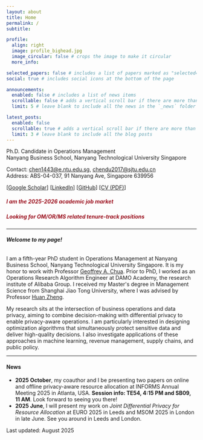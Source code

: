 ```yaml
---
layout: about
title: Home
permalink: /
subtitle:

profile:
  align: right
  image: profile_bighead.jpg
  image_circular: false # crops the image to make it circular
  more_info: 

selected_papers: false # includes a list of papers marked as "selected={true}"
social: true # includes social icons at the bottom of the page

announcements:
  enabled: false # includes a list of news items
  scrollable: false # adds a vertical scroll bar if there are more than 3 news items
  limit: 5 # leave blank to include all the news in the `_news` folder

latest_posts:
  enabled: false
  scrollable: true # adds a vertical scroll bar if there are more than 3 new posts items
  limit: 3 # leave blank to include all the blog posts
---
```

Ph.D. Candidate in Operations Management    
Nanyang Business School, Nanyang Technological University Singapore

Contact: <chen1443@e.ntu.edu.sg>, <chendu2017@sjtu.edu.cn>    
Address: ABS-04-037, 91 Nanyang Ave, Singapore 639956


[[Google Scholar](https://scholar.google.com/citations?user=QBpHArYAAAAJ&hl=en)] [[LinkedIn](https://www.linkedin.com/in/du-chen-1157bb1b0/)] [[GitHub](https://github.com/chendu2017)] [[CV (PDF)](https://chendu2017.github.io/files/CV.pdf)]


##### **<span style="color:#9B111E"> I am the 2025-2026 academic job market </span>**
##### **<span style="color:#9B111E"> Looking for OM/OR/MS related tenure-track positions</span>**

----------

###### **Welcome to my page!**      
I am a fifth-year PhD student in Operations Management at Nanyang Business School, Nanyang Technological University Singapore. 
It is my honor to work with Professor [Geoffrey A. Chua](https://dr.ntu.edu.sg/cris/rp/rp00581). 
Prior to PhD, I worked as an Operations Research Algorithm Engineer at DAMO Academy, the research institute of Alibaba Group.
I received my Master's degree in Management Science from Shanghai Jiao Tong University, where I was advised by Professor
[Huan Zheng](http://www.acem.sjtu.edu.cn/en/faculty/zhenghuan.html).


My research sits at the intersection of business operations and data privacy, aiming to combine decision-making with differential privacy to enable privacy-aware operations. I am particularly interested in designing optimization algorithms that simultaneously protect sensitive data and deliver high-quality decisions.
 I also investigate applications of these approaches in machine learning, revenue management, supply chains, and public policy.


---------

#### **News**  
- **2025 October**, my coauthor and I be presenting two papers on online and offline privacy-aware resource allocation at INFORMS Annual Meeting 2025 in Atlanta, USA. **Session info: TE54, 4:15 PM and SB09, 11 AM**. Look forward to seeing you there!
- **2025 June**, I will present my work on *Joint Differential Privacy for Resource Allocation* at EURO 2025 in Leeds and MSOM 2025 in London in late June. See you around in Leeds and London. 




Last updated: August 2025